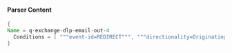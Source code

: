 #### Parser Content
```Java
{
Name = q-exchange-dlp-email-out-4
  Conditions = [ """event-id=REDIRECT""", """directionality=Originating""" ]
}
```